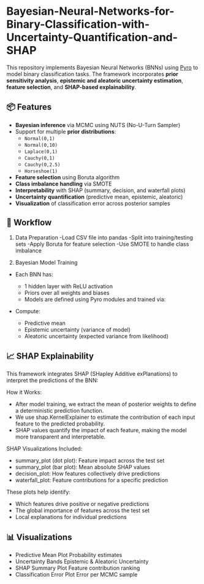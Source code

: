 # Bayesian-Neural-Networks-for-Binary-Classification-with-Uncertainty-Quantification-and-SHAP

This repository implements Bayesian Neural Networks (BNNs) using [Pyro](https://pyro.ai) to model binary classification tasks. The framework incorporates **prior sensitivity analysis**, **epistemic and aleatoric uncertainty estimation**, **feature selection**, and **SHAP-based explainability**.

## 📦 Features

- **Bayesian inference** via MCMC using NUTS (No-U-Turn Sampler)
- Support for multiple **prior distributions**:
  - `Normal(0,1)`
  - `Normal(0,10)`
  - `Laplace(0,1)`
  - `Cauchy(0,1)`
  - `Cauchy(0,2.5)`
  - `Horseshoe(1)` 
- **Feature selection** using Boruta algorithm
- **Class imbalance handling** via SMOTE
- **Interpretability** with SHAP (summary, decision, and waterfall plots)
- **Uncertainty quantification** (predictive mean, epistemic, aleatoric)
- **Visualization** of classification error across posterior samples


## 🚀 Workflow
1. Data Preparation
  -Load CSV file into pandas
  -Split into training/testing sets
  -Apply Boruta for feature selection
  -Use SMOTE to handle class imbalance

2. Bayesian Model Training
- Each BNN has:
  - 1 hidden layer with ReLU activation
  - Priors over all weights and biases
  - Models are defined using Pyro modules and trained via:

- Compute:
  - Predictive mean
  - Epistemic uncertainty (variance of model)
  - Aleatoric uncertainty (expected variance from likelihood)

## 📈 SHAP Explainability
This framework integrates SHAP (SHapley Additive exPlanations) to interpret the predictions of the BNN:

How it Works:
- After model training, we extract the mean of posterior weights to define a deterministic prediction function.
- We use shap.KernelExplainer to estimate the contribution of each input feature to the predicted probability.
- SHAP values quantify the impact of each feature, making the model more transparent and interpretable.

SHAP Visualizations Included:
- summary_plot (dot plot): Feature impact across the test set
- summary_plot (bar plot): Mean absolute SHAP values
- decision_plot: How features collectively drive predictions
- waterfall_plot: Feature contributions for a specific prediction

These plots help identify:
- Which features drive positive or negative predictions
- The global importance of features across the test set
- Local explanations for individual predictions

## 📊 Visualizations
- Predictive Mean Plot	Probability estimates
- Uncertainty Bands	Epistemic & Aleatoric Uncertainty
- SHAP Summary Plot	Feature contribution ranking
- Classification Error Plot	Error per MCMC sample







